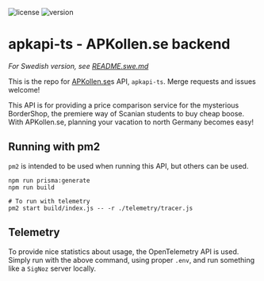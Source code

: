 ![license](https://img.shields.io/github/license/apkollen/api.apkollen.se) ![version](https://img.shields.io/github/package-json/v/apkollen/api.apkollen.se)
# apkapi-ts - APKollen.se backend

_For Swedish version, see [README.swe.md](./README.swe.md)_

This is the repo for [APKollen.se](https://apkollen.se)s API, `apkapi-ts`. Merge requests and issues welcome!

This API is for providing a price comparison service for the mysterious BorderShop, the premiere way of Scanian students
to buy cheap boose. With APKollen.se, planning your vacation to north Germany becomes easy!

## Running with pm2

`pm2` is intended to be used when running this API, but others can be used.

```
npm run prisma:generate
npm run build

# To run with telemetry
pm2 start build/index.js -- -r ./telemetry/tracer.js
```

## Telemetry

To provide nice statistics about usage, the OpenTelemetry API is used.
Simply run with the above command, using proper `.env`, and run something
like a `SigNoz` server locally.
